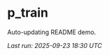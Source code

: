 # p_train

Auto-updating README demo.

<!--START_SECTION:status-->
_Last run: 2025-09-23 18:30 UTC_
<!--END_SECTION:status-->

















































































































































































































































































































































































































































































































































































































































































































































































































